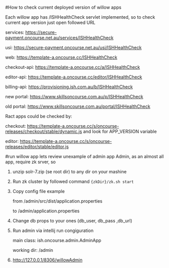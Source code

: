 #How to check current deployed version of willow apps

Each willow app has  /ISHHealthCheck servlet implemented, so to check current app version just open followed URL 

services:
https://secure-payment.oncourse.net.au/services/ISHHealthCheck

usi:
https://secure-payment.oncourse.net.au/usi/ISHHealthCheck

web:
https://template-a.oncourse.cc/ISHHealthCheck

checkout-api:
https://template-a.oncourse.cc/a/ISHHealthCheck

editor-api:
https://template-a.oncourse.cc/editor/ISHHealthCheck

billing-api:
https://provisioning.ish.com.au/b/ISHHealthCheck

new portal:
https://www.skillsoncourse.com.au/p/ISHHealthCheck

old portal:
https://www.skillsoncourse.com.au/portal/ISHHealthCheck

Ract apps could be checked by:

checkout:
https://template-a.oncourse.cc/s/oncourse-releases/checkout/stable/dynamic.js
and look for APP_VERSION variable

editor:
https://template-a.oncourse.cc/s/oncourse-releases/editor/stable/editor.js

#run willow app
lets review unexample of admin app
Admin, as an almost all app, require zk srver, so
1. unzip solr-7.zip (se root dir) to any dir on your mashine
2. Run zk cluster by followed command
`{zkDir}/zk.sh start`
3. Copy config file example

    from /admin/src/dist/application.properties
   
    to /admin/application.properties
4. Change db props to your ones (db_user, db_pass ,db_url)
5. Run admin via intellij run congiguration

    main class: ish.oncourse.admin.AdminApp

    working dir: /admin
6. http://127.0.0.1/8306/willowAdmin